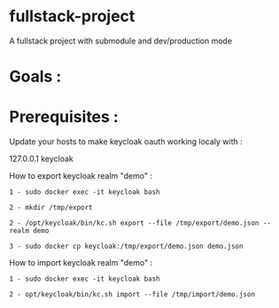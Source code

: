 # fullstack-project
A fullstack project with submodule and dev/production mode

# Goals : 

# Prerequisites :

Update your hosts to make keycloak oauth working localy with : 

127.0.0.1 keycloak








How to export keycloak realm "demo" : 

    1 - sudo docker exec -it keycloak bash

    2 - mkdir /tmp/export

    2 - /opt/keycloak/bin/kc.sh export --file /tmp/export/demo.json --realm demo

    3 - sudo docker cp keycloak:/tmp/export/demo.json demo.json

How to import keycloak realm "demo" : 

    1 - sudo docker exec -it keycloak bash

    2 - opt/keycloak/bin/kc.sh import --file /tmp/import/demo.json
